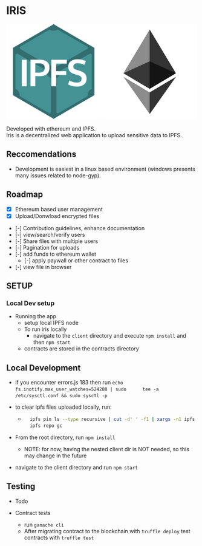 # IRIS

<div>
  <img src="https://github.com/driemworks/ipfs-ether-demo/blob/master/resources/ipfs-logo.png" width="250" height="250" >
  <img src="https://github.com/driemworks/ipfs-ether-demo/blob/master/resources/ethereum.jpg" width="250" height="250" />
</div>

Developed with ethereum and IPFS.
<br>
Iris is a decentralized web application to upload sensitive data to IPFS.

<!-- * currently build hosted at: http://ec2-54-236-247-216.compute-1.amazonaws.com:8080/ipfs/QmbQsSKLkdh1PVGDNz8BiuGU5Mo6SPKc42mDvfUijcRoSg/ -->

## Reccomendations

* Development is easiest in a linux based environment (windows presents many issues related to node-gyp).

## Roadmap

* [x] Ethereum based user management
* [x] Upload/Donwload encrypted files
* [-] Contribution guidelines, enhance documentation
* [-]  view/search/verify users
* [-] Share files with multiple users
* [-] Pagination for uploads
* [-] add funds to ethereum wallet
  * [-] apply paywall or other contract to files
* [-] view file in browser

## SETUP

### Local Dev setup

* Running the app
  * setup local IPFS node
  * To run iris locally
    * navigate to the `client` directory and execute `npm install` and then `npm start`
  * contracts are stored in the contracts directory

## Local Development

* if you encounter errors.js 183 then run `echo fs.inotify.max_user_watches=524288 | sudo      tee -a /etc/sysctl.conf && sudo sysctl -p`

* to clear ipfs files uploaded locally, run:

  * ``` bash
      ipfs pin ls --type recursive | cut -d' ' -f1 | xargs -n1 ipfs pin rm
      ipfs repo gc
    ```

* From the root directory, run `npm install`
  * NOTE: for now, having the nested client dir is NOT needed, so this may change in the future
* navigate to the client directory and run `npm start`

## Testing

* Todo

* Contract tests
  * run `ganache cli`
  * After migrating contract to the blockchain with `truffle deploy` test contracts with `truffle test`

